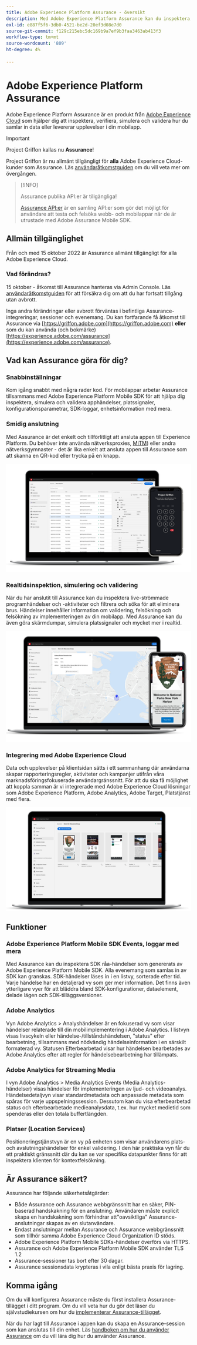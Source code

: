 ```yaml
---
title: Adobe Experience Platform Assurance - översikt
description: Med Adobe Experience Platform Assurance kan du inspektera, korrekturläsa, simulera och validera hur du samlar in data eller levererar upplevelser i dina mobilapplikationer.
exl-id: e887f5f6-3db0-4521-be2d-20ef3d08e7d0
source-git-commit: f129c215ebc5dc169b9a7ef9b3faa3463ab413f3
workflow-type: tm+mt
source-wordcount: '809'
ht-degree: 4%

---
```


# Adobe Experience Platform Assurance

Adobe Experience Platform Assurance är en produkt från [Adobe Experience Cloud](https://www.adobe.com/experience-cloud.html) som hjälper dig att inspektera, verifiera, simulera och validera hur du samlar in data eller levererar upplevelser i din mobilapp.

>[!IMPORTANT]
>
> Project Griffon kallas nu **Assurance**!
>
> Project Griffon är nu allmänt tillgängligt för **alla** Adobe Experience Cloud-kunder som Assurance. Läs [användaråtkomstguiden](./user-access.md) om du vill veta mer om övergången.

>[!INFO]
>
>Assurance publika API:er är tillgängliga!
>
>[Assurance API:er](https://developer.adobe.com/adobe-assurance-public-apis/) är en samling API:er som gör det möjligt för användare att testa och felsöka webb- och mobilappar när de är utrustade med Adobe Assurance Mobile SDK.

## Allmän tillgänglighet

Från och med 15 oktober 2022 är Assurance allmänt tillgängligt för alla Adobe Experience Cloud.

### Vad förändras?

15 oktober - åtkomst till Assurance hanteras via Admin Console. Läs [användaråtkomstguiden](./user-access.md) för att försäkra dig om att du har fortsatt tillgång utan avbrott.

Inga andra förändringar eller avbrott förväntas i befintliga Assurance-integreringar, sessioner och evenemang. Du kan fortfarande få åtkomst till Assurance via [https://griffon.adobe.com](https://griffon.adobe.com) **eller** som du kan använda (och bokmärke) [https://experience.adobe.com/assurance](https://experience.adobe.com/assurance).

## Vad kan Assurance göra för dig?

### Snabbinställningar

Kom igång snabbt med några rader kod. För mobilappar arbetar Assurance tillsammans med Adobe Experience Platform Mobile SDK för att hjälpa dig inspektera, simulera och validera apphändelser, platssignaler, konfigurationsparametrar, SDK-loggar, enhetsinformation med mera.

### Smidig anslutning

Med Assurance är det enkelt och tillförlitligt att ansluta appen till Experience Platform. Du behöver inte använda nätverksproxies, [MiTM](https://en.wikipedia.org/wiki/Man-in-the-middle_attack)) eller andra nätverksgymnaster - det är lika enkelt att ansluta appen till Assurance som att skanna en QR-kod eller trycka på en knapp.

![](./images/index/no-hassle-connection.png)

### Realtidsinspektion, simulering och validering

När du har anslutit till Assurance kan du inspektera live-strömmade programhändelser och -aktiviteter och filtrera och söka för att eliminera brus. Händelser innehåller information om validering, felsökning och felsökning av implementeringen av din mobilapp. Med Assurance kan du även göra skärmdumpar, simulera platssignaler och mycket mer i realtid.

![](./images/index/real-time-insepction.png)

### Integrering med Adobe Experience Cloud

Data och upplevelser på klientsidan sätts i ett sammanhang där användarna skapar rapporteringsregler, aktiviteter och kampanjer utifrån våra marknadsföringsfokuserade användargränssnitt. För att du ska få möjlighet att koppla samman är vi integrerade med Adobe Experience Cloud lösningar som Adobe Experience Platform, Adobe Analytics, Adobe Target, Platstjänst med flera.

![](./images/index/integration.png)

## Funktioner

### Adobe Experience Platform Mobile SDK Events, loggar med mera

Med Assurance kan du inspektera SDK råa-händelser som genererats av Adobe Experience Platform Mobile SDK. Alla evenemang som samlas in av SDK kan granskas. SDK-händelser läses in i en listvy, sorterade efter tid. Varje händelse har en detaljerad vy som ger mer information. Det finns även ytterligare vyer för att bläddra bland SDK-konfigurationer, dataelement, delade lägen och SDK-tilläggsversioner.

### Adobe Analytics

Vyn Adobe Analytics > Analyshändelser är en fokuserad vy som visar händelser relaterade till din mobilimplementering i Adobe Analytics. I listvyn visas livscykeln eller händelse-/tillståndshändelsen, &quot;status&quot; efter bearbetning, tillsammans med nödvändig händelseinformation i en särskilt formaterad vy. Statusen Efterbearbetad visar hur händelsen bearbetades av Adobe Analytics efter att regler för händelsebearbetning har tillämpats.

### Adobe Analytics for Streaming Media

I vyn Adobe Analytics > Media Analytics Events (Media Analytics-händelser) visas händelser för implementeringen av ljud- och videoanalys. Händelsedetaljvyn visar standardmetadata och anpassade metadata som spåras för varje uppspelningssession. Dessutom kan du visa efterbearbetad status och efterbearbetade medieanalysdata, t.ex. hur mycket medietid som spenderas eller den totala buffertlängden.

### Platser (Location Services)

Positioneringstjänstvyn är en vy på enheten som visar användarens plats- och avslutningshändelser för enkel validering. I den här praktiska vyn får du ett praktiskt gränssnitt där du kan se var specifika datapunkter finns för att inspektera klienten för kontextfelsökning.

## Är Assurance säkert?

Assurance har följande säkerhetsåtgärder:

* Både Assurance och Assurance webbgränssnitt har en säker, PIN-baserad handskakning för en anslutning. Användaren måste explicit skapa en handskakning som förhindrar att&quot;oavsiktliga&quot; Assurance-anslutningar skapas av en slutanvändare.
* Endast anslutningar mellan Assurance och Assurance webbgränssnitt som tillhör samma Adobe Experience Cloud Organization ID stöds.
* Adobe Experience Platform Mobile SDKs-händelser överförs via HTTPS.
* Assurance och Adobe Experience Platform Mobile SDK använder TLS 1.2
* Assurance-sessioner tas bort efter 30 dagar.
* Assurance sessionsdata krypteras i vila enligt bästa praxis för lagring.

## Komma igång

Om du vill konfigurera Assurance måste du först installera Assurance-tillägget i ditt program. Om du vill veta hur du gör det läser du självstudiekursen om hur du [implementerar Assurance-tillägget](https://developer.adobe.com/client-sdks/documentation/platform-assurance-sdk/#add-the-aep-assurance-extension-to-your-app).

När du har lagt till Assurance i appen kan du skapa en Assurance-session som kan anslutas till din enhet. Läs [handboken om hur du använder Assurance](./tutorials/using-assurance.md) om du vill lära dig hur du använder Assurance.
